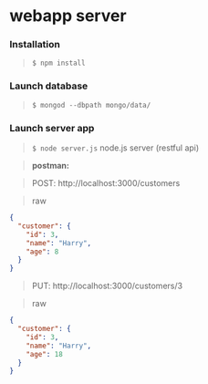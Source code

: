 webapp server
===================

### Installation

> `$ npm install`

### Launch database

> `$ mongod --dbpath mongo/data/`

### Launch server app

> `$ node server.js` node.js server (restful api)

> **postman:**

> POST: http://localhost:3000/customers

> raw
```json
{
  "customer": {
    "id": 3,
    "name": "Harry",
    "age": 8
  }
}
```

> PUT: http://localhost:3000/customers/3

> raw
```json
{
  "customer": {
    "id": 3,
    "name": "Harry",
    "age": 18
  }
}
```
